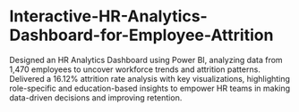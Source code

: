 # Interactive-HR-Analytics-Dashboard-for-Employee-Attrition
Designed an HR Analytics Dashboard using Power BI, analyzing data from 1,470 employees to uncover workforce trends and attrition patterns. Delivered a 16.12% attrition rate analysis with key visualizations, highlighting role-specific and education-based insights to empower HR teams in making data-driven decisions and improving retention.
